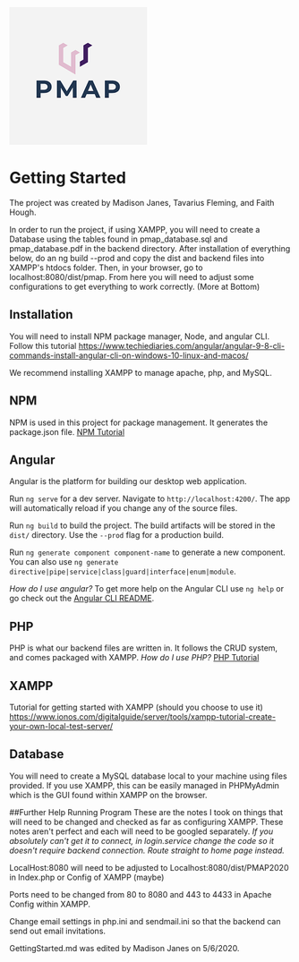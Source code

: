 ![PMAP LOGO](/src/assets/logo.png)
# Getting Started

The project was created by Madison Janes, Tavarius Fleming, and Faith Hough.

In order to run the project, if using XAMPP, you will need to create a Database using the tables found in pmap_database.sql and pmap_database.pdf in the backend directory. After installation of everything below, do an ng build --prod and copy the dist and backend files into XAMPP's htdocs folder. Then, in your browser, go to localhost:8080/dist/pmap. From here you will need to adjust some configurations to get everything to work correctly. (More at Bottom)

## Installation
You will need to install NPM package manager, Node, and angular CLI. Follow this tutorial https://www.techiediaries.com/angular/angular-9-8-cli-commands-install-angular-cli-on-windows-10-linux-and-macos/

We recommend installing XAMPP to manage apache, php, and MySQL.

## NPM
NPM is used in this project for package management. It generates the package.json file. [NPM Tutorial](https://nodesource.com/blog/an-absolute-beginners-guide-to-using-npm/)

## Angular
Angular is the platform for building our desktop web application.

Run `ng serve` for a dev server. Navigate to `http://localhost:4200/`. The app will automatically reload if you change any of the source files.

Run `ng build` to build the project. The build artifacts will be stored in the `dist/` directory. Use the `--prod` flag for a production build.

Run `ng generate component component-name` to generate a new component. You can also use `ng generate directive|pipe|service|class|guard|interface|enum|module`.

*How do I use angular?*
To get more help on the Angular CLI use `ng help` or go check out the [Angular CLI README](https://github.com/angular/angular-cli/blob/master/README.md).

## PHP
PHP is what our backend files are written in. It follows the CRUD system, and comes packaged with XAMPP.
*How do I use PHP?*
[PHP Tutorial](https://www.w3schools.com/php/)

## XAMPP
Tutorial for getting started with XAMPP (should you choose to use it)
https://www.ionos.com/digitalguide/server/tools/xampp-tutorial-create-your-own-local-test-server/

## Database
You will need to create a MySQL database local to your machine using files provided. If you use XAMPP, this can be easily managed in PHPMyAdmin which is the GUI found within XAMPP on the browser.

##Further Help Running Program
These are the notes I took on things that will need to be changed and checked as far as configuring XAMPP. These notes aren't perfect and each will need to be googled separately. *If you absolutely can't get it to connect, in login.service change the code so it doesn't require backend connection. Route straight to home page instead.*

LocalHost:8080 will need to be adjusted to Localhost:8080/dist/PMAP2020 in Index.php or Config of XAMPP (maybe)

Ports need to be changed from 80 to 8080 and 443 to 4433 in Apache Config within XAMPP.

Change email settings in php.ini and sendmail.ini so that the backend can send out email invitations.


GettingStarted.md was edited by Madison Janes on 5/6/2020.
